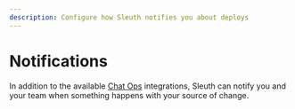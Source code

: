 ```yaml
---
description: Configure how Sleuth notifies you about deploys
---
```


# Notifications

In addition to the available [Chat Ops](integrations-1/chat-ops/) integrations, Sleuth can notify you and your team when something happens with your source of change. 

